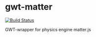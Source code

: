 # gwt-matter

[![Build Status](https://travis-ci.org/TDesjardins/gwt-matter.svg?branch=master)](https://travis-ci.org/TDesjardins/gwt-matter)

GWT-wrapper for physics engine matter.js
